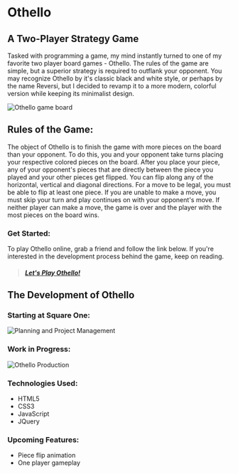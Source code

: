 # Othello
## A Two-Player Strategy Game
Tasked with programming a game, my mind instantly turned to one of my favorite two player board games - Othello. The rules of the game are simple, but a superior strategy is required to outflank your opponent. You may recognize Othello by it's classic black and white style, or perhaps by the name Reversi, but I decided to revamp it to a more modern, colorful version while keeping its minimalist design.

![Othello game board](https://i.imgur.com/d2TfqLq.png)

## Rules of the Game:
The object of Othello is to finish the game with more pieces on the board than your opponent. To do this, you and your opponent take turns placing your respective colored pieces on the board. After you place your piece, any of your opponent's pieces that are directly between the piece you played and your other pieces get flipped. You can flip along any of the horizontal, vertical and diagonal directions. For a move to be legal, you must be able to flip at least one piece. If you are unable to make a move, you must skip your turn and play continues on with your opponent's move. If neither player can make a move, the game is over and the player with the most pieces on the board wins.

### Get Started:
To play Othello online, grab a friend and follow the link below. If you're interested in the development process behind the game, keep on reading.
> ##### [Let's Play Othello!](https://sdillahey.github.io/Othello/ "Click to Play")

## The Development of Othello
### Starting at Square One:
![Planning and Project Management](https://i.imgur.com/IIxepWc.png "Planning and Project Management")

### Work in Progress:
![Othello Production](https://media.giphy.com/media/n3npkZZQ8E0PC/giphy.gif)

### Technologies Used:
- HTML5
- CSS3
- JavaScript
- JQuery

### Upcoming Features:
- Piece flip animation
- One player gameplay